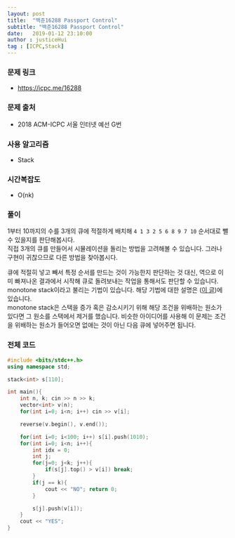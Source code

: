 ```yaml
---
layout: post
title:  "백준16288 Passport Control"
subtitle: "백준16288 Passport Control"
date:   2019-01-12 23:10:00
author : justiceHui
tag : [ICPC,Stack]
---
```


### 문제 링크
* https://icpc.me/16288

### 문제 출처
* 2018 ACM-ICPC 서울 인터넷 예선 G번

### 사용 알고리즘
* Stack

### 시간복잡도
* O(nk)

### 풀이
1부터 10까지의 수를 3개의 큐에 적절하게 배치해 `4 1 3 2 5 6 8 9 7 10` 순서대로 뺄 수 있을지를 판단해봅시다.<br>
직접 3개의 큐를 만들어서 시뮬레이션을 돌리는 방법을 고려해볼 수 있습니다. 그러나 구현이 귀찮으므로 다른 방법을 찾아봅시다.

큐에 적절히 넣고 빼서 특정 순서를 만드는 것이 가능한지 판단하는 것 대신, 역으로 이미 빠져나온 결과에서 시작해 큐로 돌려보내는 작업을 통해서도 판단할 수 있습니다.<br>
monotone stack이라고 불리는 기법이 있습니다. 해당 기법에 대한 설명은 (<a href = "https://justicehui.github.io/2019/01/01/monotoneStack.html">이 글</a>)에 있습니다.<br>
monotone stack은 스택을 증가 혹은 감소시키기 위해 해당 조건을 위배하는 원소가 있다면 그 원소를 스택에서 제거를 했습니다. 비슷한 아이디어를 사용해 이 문제는 조건을 위배하는 원소가 들어오면 없애는 것이 아닌 다음 큐에 넣어주면 됩니다.

### 전체 코드
```cpp
#include <bits/stdc++.h>
using namespace std;

stack<int> s[110];

int main(){
	int n, k; cin >> n >> k;
	vector<int> v(n);
	for(int i=0; i<n; i++) cin >> v[i];

	reverse(v.begin(), v.end());

	for(int i=0; i<100; i++) s[i].push(1010);
	for(int i=0; i<n; i++){
		int idx = 0;
		int j;
		for(j=0; j<k; j++){
			if(s[j].top() > v[i]) break;
		}
		if(j == k){
			cout << "NO"; return 0;
		}

		s[j].push(v[i]);
	}
	cout << "YES";
}
```
